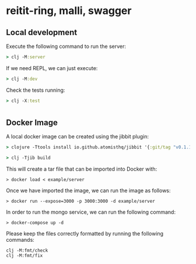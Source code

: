 # reitit-ring, malli, swagger

## Local development

Execute the following command to run the server: 
```clj
> clj -M:server
```

If we need REPL, we can just execute:
```clj
> clj -M:dev
```

Check the tests running:
```clj
> clj -X:test
```
#
## Docker Image
A local docker image can be created using the jibbit plugin:

```clj
> clojure -Ttools install io.github.atomisthq/jibbit '{:git/tag "v0.1.14"}' :as jib
```

```clj
> clj -Tjib build
```

This will create a tar file that can be imported into Docker with:
```
> docker load < example/server   
```

Once we have imported the image, we can run the image as follows:
```
> docker run --expose=3000 -p 3000:3000 -d example/server
```

In order to run the mongo service, we can run the following command:
```
> docker-compose up -d
```

Please keep the files correctly formatted by running the following commands:
```
clj -M:fmt/check
clj -M:fmt/fix  
```